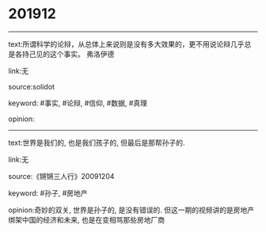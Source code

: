 # 201912

-----
text:所谓科学的论辩，从总体上来说则是没有多大效果的，更不用说论辩几乎总是各持己见的这个事实。 弗洛伊德

link:无

source:solidot

keyword: #事实, #论辩, #信仰, #数据, #真理

opinion:

---
text:世界是我们的, 也是我们孩子的, 但最后是那帮孙子的.

link:无

source:《锵锵三人行》20091204 

keyword: #孙子, #房地产

opinion:奇妙的双关, 世界是孙子的, 是没有错误的. 但这一期的视频讲的是房地产绑架中国的经济和未来, 也是在变相骂那些房地厂商
